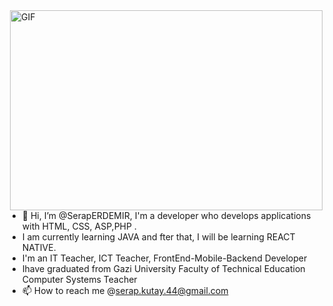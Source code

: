 <img align="right" alt="GIF" src="[![giphy](https://github.com/SerapERDEMIR/SerapERDEMIR/assets/143954976/8ee29083-a5a2-4ddc-9926-7379387115b2)]" width="500" height="320" />

- 👋 Hi, I’m @SerapERDEMIR, I'm a developer who develops applications with HTML, CSS, ASP,PHP .
- I am currently learning JAVA and fter that, I will be learning REACT NATIVE.
- I'm an IT Teacher, ICT Teacher, FrontEnd-Mobile-Backend Developer 
- Ihave graduated from Gazi University Faculty of Technical Education Computer Systems Teacher
- 📫 How to reach me @serap.kutay.44@gmail.com


